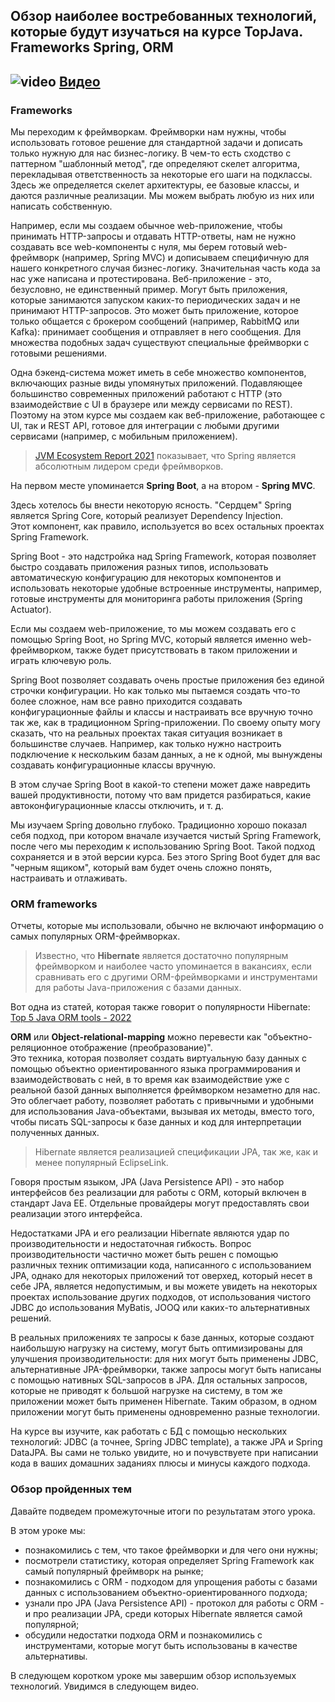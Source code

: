 ## Обзор наиболее востребованных технологий, которые будут изучаться на курсе TopJava. Frameworks Spring, ORM

## ![video](https://cloud.githubusercontent.com/assets/13649199/13672715/06dbc6ce-e6e7-11e5-81a9-04fbddb9e488.png) [Видео](https://drive.google.com/file/d/1JLIieojERPJQuqJXxJSC5tc4mzb_4JuU)

### Frameworks

Мы переходим к фреймворкам. Фреймворки нам нужны, чтобы использовать
готовое решение для стандартной задачи и дописать только нужную
для нас бизнес-логику. В чем-то есть сходство с паттерном
"шаблонный метод", где определяют скелет алгоритма, перекладывая
ответственность за некоторые его шаги на подклассы. Здесь же
определяется скелет архитектуры, ее базовые классы, и даются
различные реализации. Мы можем выбрать любую из них или написать собственную.

Например, если мы создаем обычное web-приложение, чтобы
принимать HTTP-запросы и отдавать HTTP-ответы, нам не
нужно создавать все web-компоненты с нуля, мы берем
готовый web-фреймворк (например, Spring MVC) и дописываем
специфичную для нашего конкретного случая бизнес-логику.
Значительная часть кода за нас уже написана и протестирована.
Веб-приложение - это, безусловно, не единственный пример.
Могут быть приложения, которые занимаются запуском каких-то
периодических задач и не принимают HTTP-запросов.
Это может быть приложение, которое только общается с
брокером сообщений (например, RabbitMQ или Kafka): принимает
сообщения и отправляет в него сообщения.
Для множества подобных задач существуют специальные фреймворки
с готовыми решениями.

Одна бэкенд-система может иметь в себе множество компонентов,
включающих разные виды упомянутых приложений. Подавляющее
большинство современных приложений работают с HTTP
(это взаимодействие с UI в браузере или между сервисами по REST).
Поэтому на этом курсе мы создаем как веб-приложение, работающее с UI,
так и REST API, готовое для интеграции с любыми другими сервисами
(например, с мобильным приложением).

> [JVM Ecosystem Report 2021](https://snyk.io/jvm-ecosystem-report-2021/)
> показывает, что Spring является абсолютным
> лидером среди фреймворков.

На первом месте упоминается **Spring Boot**, а на втором - **Spring MVC**.

Здесь хотелось бы внести некоторую ясность.
"Сердцем" Spring является Spring Core, который реализует Dependency
Injection.   
Этот компонент, как правило, используется во всех остальных
проектах Spring Framework.

Spring Boot - это надстройка над Spring Framework,
которая позволяет быстро создавать приложения разных типов,
использовать автоматическую конфигурацию для некоторых
компонентов и использовать некоторые удобные встроенные
инструменты, например, готовые инструменты для мониторинга
работы приложения (Spring Actuator).

Если мы создаем web-приложение, то мы можем создавать его с
помощью Spring Boot, но Spring MVC, который является именно
web-фреймворком, также будет присутствовать в таком приложении
и играть ключевую роль.

Spring Boot позволяет создавать очень простые приложения без
единой строчки конфигурации. Но как только мы пытаемся
создать что-то более сложное, нам все равно приходится
создавать конфигурационные файлы и классы и настраивать все вручную
точно так же, как в традиционном Spring-приложении.
По своему опыту могу сказать, что на реальных проектах
такая ситуация возникает в большинстве случаев.
Например, как только нужно настроить подключение
к нескольким базам данных, а не к одной, мы вынуждены
создавать конфигурационные классы вручную.

В этом случае Spring Boot в какой-то степени может даже
навредить вашей продуктивности, потому что вам придется
разбираться, какие автоконфигурационные классы отключить, и т. д.

Мы изучаем Spring довольно глубоко.
Традиционно хорошо показал себя подход, при котором
вначале изучается чистый Spring Framework, после чего
мы переходим к использованию Spring Boot. Такой подход
сохраняется и в этой версии курса. Без этого Spring Boot
будет для вас "черным ящиком", который вам будет очень
сложно понять, настраивать и отлаживать.

### ORM frameworks

Отчеты, которые мы использовали, обычно не включают информацию
о самых популярных ORM-фреймворках.

> Известно,
> что **Hibernate** является достаточно популярным фреймворком
> и наиболее часто упоминается в вакансиях, если сравнивать
> его с другими ORM-фреймворками и инструментами для работы Java-приложения
> с базами данных.

Вот одна из статей, которая также говорит о
популярности
Hibernate: [Top 5 Java ORM tools - 2022](https://www.knowledgefactory.net/2021/09/top-java-orm-tools-20XX.html)

**ORM** или **Object-relational-mapping** можно перевести как
"объектно-реляционное отображение (преобразование)".   
Это техника, которая позволяет создать виртуальную базу
данных с помощью объектно ориентированного языка
программирования и взаимодействовать с ней, в то время
как взаимодействие уже с реальной базой данных выполняется
фреймворком незаметно для нас.
Это облегчает работу, позволяет работать с привычными
и удобными для использования Java-объектами, вызывая
их методы, вместо того, чтобы писать SQL-запросы к базе данных и код для интерпретации полученных данных.

> Hibernate является реализацией спецификации JPA,
> так же, как и менее популярный EclipseLink.

Говоря простым языком, JPA (Java Persistence API) - это
набор интерфейсов без реализации для работы с ORM,
который включен в стандарт Java EE. Отдельные провайдеры
могут предоставлять свои реализации этого интерфейса.

Недостатками JPA и его реализации Hibernate являются удар по производительности
и недостаточная гибкость. Вопрос производительности частично
может быть решен с помощью различных техник оптимизации кода,
написанного с использованием JPA, однако для некоторых
приложений тот оверхед, который несет в себе JPA, является
недопустимым, и вы можете увидеть на некоторых проектах
использование других подходов, от использования
чистого JDBC до использования MyBatis, JOOQ или каких-то
альтернативных решений.

В реальных приложениях те запросы к базе данных,
которые создают наибольшую нагрузку на систему,
могут быть оптимизированы для улучшения производительности: для
них могут быть применены JDBC, альтернативные
JPA-фреймворки, также запросы могут быть написаны
с помощью нативных SQL-запросов в JPA.
Для остальных запросов, которые не приводят к
большой нагрузке на систему, в том же приложении может
быть применен Hibernate.
Таким образом, в одном приложении могут быть применены одновременно разные технологии.

На курсе вы изучите, как работать с БД с помощью нескольких
технологий: JDBC (а точнее, Spring JDBC template),
а также JPA и Spring DataJPA.
Вы сами не только увидите, но и почувствуете
при написании кода в ваших домашних заданиях плюсы и минусы каждого подхода.

### Обзор пройденных тем

Давайте подведем промежуточные итоги по результатам этого урока.

В этом уроке мы:

* познакомились с тем, что такое фреймворки
  и для чего они нужны;
* посмотрели статистику, которая определяет
  Spring Framework как самый популярный фреймворк на рынке;
* познакомились с ORM - подходом для упрощения работы
  с базами данных с использованием объектно-ориентированного подхода;
* узнали про JPA (Java Persistence API) - протокол для работы с
  ORM - и про реализации JPA, среди которых Hibernate является самой популярной;
* обсудили недостатки подхода ORM и познакомились с инструментами,
  которые могут быть использованы в качестве альтернативы.

В следующем коротком уроке мы завершим обзор используемых технологий.
Увидимся в следующем видео. 

